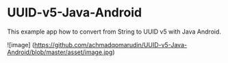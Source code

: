 # UUID-v5-Java-Android
This example app how to convert from String to UUID v5 with Java Android.

![image] (https://github.com/achmadqomarudin/UUID-v5-Java-Android/blob/master/asset/image.jpg)
